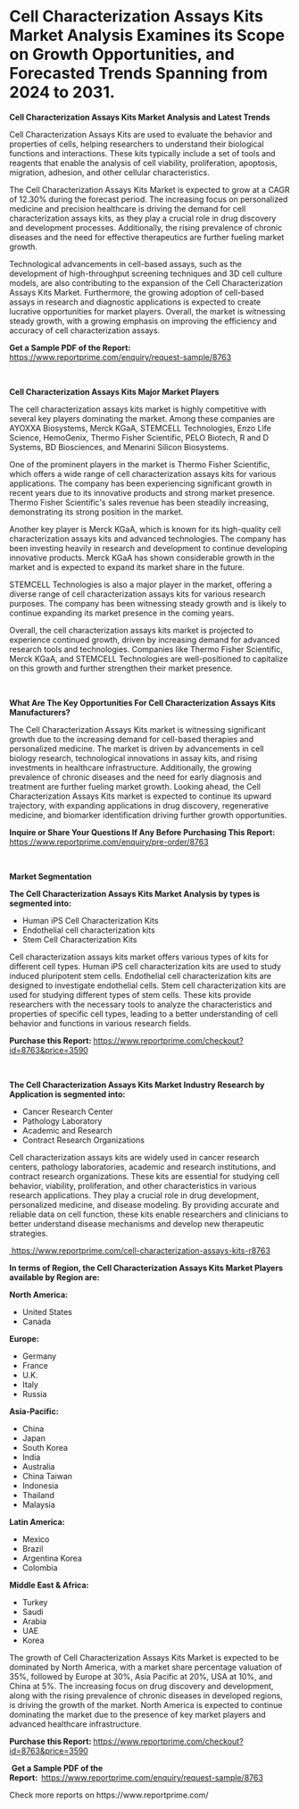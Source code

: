<p><h1>Cell Characterization Assays Kits Market Analysis Examines its Scope on Growth Opportunities, and Forecasted Trends Spanning from 2024 to 2031.</h1></p><p><strong>Cell Characterization Assays Kits Market Analysis and Latest Trends</strong></p>
<p><p>Cell Characterization Assays Kits are used to evaluate the behavior and properties of cells, helping researchers to understand their biological functions and interactions. These kits typically include a set of tools and reagents that enable the analysis of cell viability, proliferation, apoptosis, migration, adhesion, and other cellular characteristics.</p><p>The Cell Characterization Assays Kits Market is expected to grow at a CAGR of 12.30% during the forecast period. The increasing focus on personalized medicine and precision healthcare is driving the demand for cell characterization assays kits, as they play a crucial role in drug discovery and development processes. Additionally, the rising prevalence of chronic diseases and the need for effective therapeutics are further fueling market growth.</p><p>Technological advancements in cell-based assays, such as the development of high-throughput screening techniques and 3D cell culture models, are also contributing to the expansion of the Cell Characterization Assays Kits Market. Furthermore, the growing adoption of cell-based assays in research and diagnostic applications is expected to create lucrative opportunities for market players. Overall, the market is witnessing steady growth, with a growing emphasis on improving the efficiency and accuracy of cell characterization assays.</p></p>
<p><strong>Get a Sample PDF of the Report:&nbsp;</strong> <a href="https://www.reportprime.com/enquiry/request-sample/8763">https://www.reportprime.com/enquiry/request-sample/8763</a></p>
<p>&nbsp;</p>
<p><strong>Cell Characterization Assays Kits Major Market Players</strong></p>
<p><p>The cell characterization assays kits market is highly competitive with several key players dominating the market. Among these companies are AYOXXA Biosystems, Merck KGaA, STEMCELL Technologies, Enzo Life Science, HemoGenix, Thermo Fisher Scientific, PELO Biotech, R and D Systems, BD Biosciences, and Menarini Silicon Biosystems.</p><p>One of the prominent players in the market is Thermo Fisher Scientific, which offers a wide range of cell characterization assays kits for various applications. The company has been experiencing significant growth in recent years due to its innovative products and strong market presence. Thermo Fisher Scientific's sales revenue has been steadily increasing, demonstrating its strong position in the market.</p><p>Another key player is Merck KGaA, which is known for its high-quality cell characterization assays kits and advanced technologies. The company has been investing heavily in research and development to continue developing innovative products. Merck KGaA has shown considerable growth in the market and is expected to expand its market share in the future.</p><p>STEMCELL Technologies is also a major player in the market, offering a diverse range of cell characterization assays kits for various research purposes. The company has been witnessing steady growth and is likely to continue expanding its market presence in the coming years.</p><p>Overall, the cell characterization assays kits market is projected to experience continued growth, driven by increasing demand for advanced research tools and technologies. Companies like Thermo Fisher Scientific, Merck KGaA, and STEMCELL Technologies are well-positioned to capitalize on this growth and further strengthen their market presence.</p></p>
<p>&nbsp;</p>
<p><strong>What Are The Key Opportunities For Cell Characterization Assays Kits Manufacturers?</strong></p>
<p><p>The Cell Characterization Assays Kits market is witnessing significant growth due to the increasing demand for cell-based therapies and personalized medicine. The market is driven by advancements in cell biology research, technological innovations in assay kits, and rising investments in healthcare infrastructure. Additionally, the growing prevalence of chronic diseases and the need for early diagnosis and treatment are further fueling market growth. Looking ahead, the Cell Characterization Assays Kits market is expected to continue its upward trajectory, with expanding applications in drug discovery, regenerative medicine, and biomarker identification driving further growth opportunities.</p></p>
<p><strong>Inquire or Share Your Questions If Any Before Purchasing This Report:</strong> <a href="https://www.reportprime.com/enquiry/pre-order/8763">https://www.reportprime.com/enquiry/pre-order/8763</a></p>
<p>&nbsp;</p>
<p><strong>Market Segmentation</strong></p>
<p><strong>The Cell Characterization Assays Kits Market Analysis by types is segmented into:</strong></p>
<p><ul><li>Human iPS Cell Characterization Kits</li><li>Endothelial cell characterization kits</li><li>Stem Cell Characterization Kits</li></ul></p>
<p><p>Cell characterization assays kits market offers various types of kits for different cell types. Human iPS cell characterization kits are used to study induced pluripotent stem cells. Endothelial cell characterization kits are designed to investigate endothelial cells. Stem cell characterization kits are used for studying different types of stem cells. These kits provide researchers with the necessary tools to analyze the characteristics and properties of specific cell types, leading to a better understanding of cell behavior and functions in various research fields.</p></p>
<p><strong>Purchase this Report:&nbsp;</strong><a href="https://www.reportprime.com/checkout?id=8763&price=3590">https://www.reportprime.com/checkout?id=8763&price=3590</a></p>
<p>&nbsp;</p>
<p><strong>The Cell Characterization Assays Kits Market Industry Research by Application is segmented into:</strong></p>
<p><ul><li>Cancer Research Center</li><li>Pathology Laboratory</li><li>Academic and Research</li><li>Contract Research Organizations</li></ul></p>
<p><p>Cell characterization assays kits are widely used in cancer research centers, pathology laboratories, academic and research institutions, and contract research organizations. These kits are essential for studying cell behavior, viability, proliferation, and other characteristics in various research applications. They play a crucial role in drug development, personalized medicine, and disease modeling. By providing accurate and reliable data on cell function, these kits enable researchers and clinicians to better understand disease mechanisms and develop new therapeutic strategies.</p></p>
<p><a href="https://www.reportprime.com/cell-characterization-assays-kits-r8763">&nbsp;https://www.reportprime.com/cell-characterization-assays-kits-r8763</a></p>
<p><strong>In terms of Region, the Cell Characterization Assays Kits Market Players available by Region are:</strong></p>
<p>
    <p> <strong> North America: </strong>
        <ul>
            <li>United States</li>
            <li>Canada</li>
        </ul>
        </p> 
    <p> <strong> Europe: </strong>
        <ul>
            <li>Germany</li>
            <li>France</li>
            <li>U.K.</li>
            <li>Italy</li>
            <li>Russia</li>
        </ul>
        </p> 
    <p> <strong> Asia-Pacific: </strong>
        <ul>
            <li>China</li>
            <li>Japan</li>
            <li>South Korea</li>
            <li>India</li>
            <li>Australia</li>
            <li>China Taiwan</li>
            <li>Indonesia</li>
            <li>Thailand</li>
            <li>Malaysia</li>
        </ul>
        </p> 
    <p> <strong> Latin America: </strong>
        <ul>
            <li>Mexico</li>
            <li>Brazil</li>
            <li>Argentina Korea</li>
            <li>Colombia</li>
        </ul>
        </p> 
    <p> <strong> Middle East & Africa: </strong>
        <ul>
            <li>Turkey</li>
            <li>Saudi</li>
            <li>Arabia</li>
            <li>UAE</li>
            <li>Korea</li>
        </ul>
    </p>
    </p>
<p><p>The growth of Cell Characterization Assays Kits Market is expected to be dominated by North America, with a market share percentage valuation of 35%, followed by Europe at 30%, Asia Pacific at 20%, USA at 10%, and China at 5%. The increasing focus on drug discovery and development, along with the rising prevalence of chronic diseases in developed regions, is driving the growth of the market. North America is expected to continue dominating the market due to the presence of key market players and advanced healthcare infrastructure.</p></p>
<p><strong>Purchase this Report: </strong><a href="https://www.reportprime.com/checkout?id=8763&price=3590">https://www.reportprime.com/checkout?id=8763&price=3590</a></p>
<p>&nbsp;<strong>Get a Sample PDF of the Report:&nbsp;&nbsp;</strong><a href="https://www.reportprime.com/enquiry/request-sample/8763">https://www.reportprime.com/enquiry/request-sample/8763</a></p>
<p><strong></strong></p>
<p>Check more reports on https://www.reportprime.com/</p>